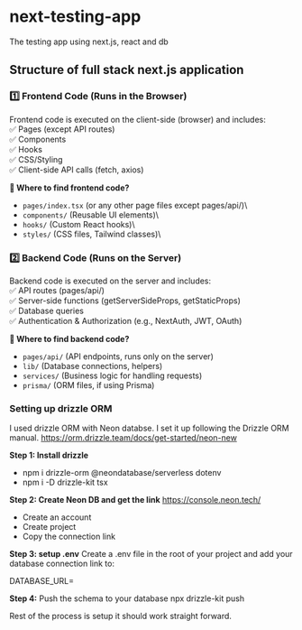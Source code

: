 # next-testing-app
The testing app using next.js, react and db

## Structure of full stack next.js application

### 1️⃣ Frontend Code (Runs in the Browser)
Frontend code is executed on the client-side (browser) and includes:\
✅ Pages (except API routes)\
✅ Components\
✅ Hooks\
✅ CSS/Styling\
✅ Client-side API calls (fetch, axios)

**📌 Where to find frontend code?**
- ```pages/index.tsx``` (or any other page files except pages/api/)\
- ```components/``` (Reusable UI elements)\
- ```hooks/``` (Custom React hooks)\
- ```styles/``` (CSS files, Tailwind classes)\


### 2️⃣ Backend Code (Runs on the Server)
Backend code is executed on the server and includes:\
✅ API routes (pages/api/)\
✅ Server-side functions (getServerSideProps, getStaticProps)\
✅ Database queries\
✅ Authentication & Authorization (e.g., NextAuth, JWT, OAuth)

**📌 Where to find backend code?**

- ```pages/api/``` (API endpoints, runs only on the server)
- ```lib/``` (Database connections, helpers)
- ```services/``` (Business logic for handling requests)
- ```prisma/``` (ORM files, if using Prisma)



### Setting up drizzle ORM
I used drizzle ORM with Neon databse. I set it up following the Drizzle ORM manual.
https://orm.drizzle.team/docs/get-started/neon-new

**Step 1: Install drizzle**

  - npm i drizzle-orm @neondatabase/serverless dotenv
  - npm i -D drizzle-kit tsx

**Step 2: Create Neon DB and get the link**
https://console.neon.tech/
  - Create an account
  - Create project
  - Copy the connection link

**Step 3: setup .env**
Create a .env file in the root of your project and add your database connection link to:

DATABASE_URL=

**Step 4:**
Push the schema to your database
npx drizzle-kit push

Rest of the process is setup it should work straight forward. 


